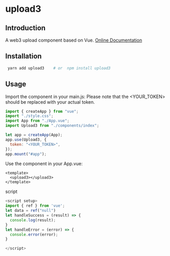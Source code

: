 # upload3

## Introduction

A web3 upload component based on Vue.  [Online Documentation](https://qq919006380.github.io/upload3/)

## Installation

```bash
 yarn add upload3    # or  npm install upload3
```

## Usage
Import the component in your main.js:
Please note that the <YOUR_TOKEN> should be replaced with your actual token.
```js
import { createApp } from "vue";
import "./style.css";
import App from "./App.vue";
import Upload3 from "./components/index";

let app = createApp(App);
app.use(Upload3, {
  token: "<YOUR_TOKEN>",
});
app.mount("#app");
```

Use the component in your App.vue:
```vue
<template>
  <upload3></upload3>
</template>
```

script

```js
<script setup>
import { ref } from 'vue';
let data = ref("null")
let handleSuccess = (result) => {
  console.log(result);
}
let handleError = (error) => {
  console.error(error);
}

</script>
```





